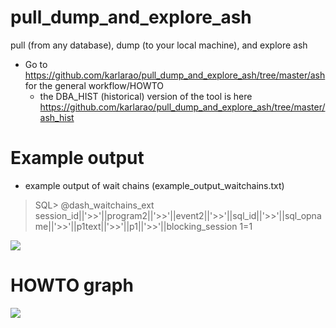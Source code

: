 # pull_dump_and_explore_ash
pull (from any database), dump (to your local machine), and explore ash


- Go to https://github.com/karlarao/pull_dump_and_explore_ash/tree/master/ash for the general workflow/HOWTO 
	- the DBA_HIST (historical) version of the tool is here https://github.com/karlarao/pull_dump_and_explore_ash/tree/master/ash_hist



# Example output 
- example output of wait chains (example_output_waitchains.txt)

> SQL> @dash_waitchains_ext session_id||'>>'||program2||'>>'||event2||'>>'||sql_id||'>>'||sql_opname||'>>'||p1text||'>>'||p1||'>>'||blocking_session 1=1

![](http://i.imgur.com/bY885Uh.png)


# HOWTO graph

![](http://i.imgur.com/WHUCK4z.gif)
